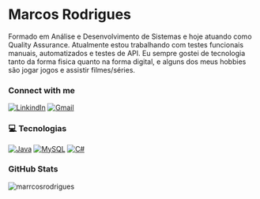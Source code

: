 # Marcos Rodrigues

Formado em Análise e Desenvolvimento de Sistemas e hoje atuando como Quality Assurance. Atualmente estou trabalhando com testes funcionais manuais, automatizados e testes de API. Eu sempre gostei de tecnologia tanto da forma fisica quanto na forma digital, e alguns dos meus hobbies são jogar jogos e assistir filmes/séries.

<h3 align="left">Connect with me</h3>

[![LinkindIn](https://img.shields.io/badge/LinkedIn-000?style=for-the-badge&logo=linkedin&logoColor=0E76A8&link=https://www.linkedin.com/in/jmarcosrodrigues/)](https://www.linkedin.com/in/jmarcosrodrigues/)
[![Gmail](https://img.shields.io/badge/Gmail-000?style=for-the-badge&logo=Gmail&logoColor=23fff&labelColor=23000&link=mailto:m4rcos.rodrig@gmail.com)](mailto:m4rcos.rodrig@gmail.com)

<h3 align="left">💻 Tecnologias</h3>

[![Java](https://img.shields.io/badge/Java-000?style=for-the-badge&logo=java&link=https://www.oracle.com/br/java/)](https://www.oracle.com/br/java/)
[![MySQL](https://img.shields.io/badge/SQL-000?style=for-the-badge&logo=sql&logoColor=%23fff&labelColor=%23000)](https://www.mysql.com/)
[![C#](https://img.shields.io/badge/C%23-000?style=for-the-badge&logo=c-sharp&logoColor=823085)](https://learn.microsoft.com/pt-br/dotnet/csharp/)


<h3 align="left">GitHub Stats</h3>
<p><img align="center" src="https://github-readme-stats.vercel.app/api/top-langs/?username=marrcosrodrigues&show_icons=true&title_color=9805e8&icon_color=f9805e8&text_color=9f9f9f&bg_color=151515&count_private=true&layout=compact" alt="marrcosrodrigues" /></p>

